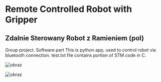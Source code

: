 # Remote Controlled Robot with Gripper
## Zdalnie Sterowany Robot z Ramieniem (pol)

Group project. Software part
This is python app, used to control robot via bluetooth connection.
test.txt file contains portion of STM code in C. 


![obraz](https://github.com/klajet/SWIMProjectController/assets/126820289/daadec89-4bd4-4536-8951-9972c4caa2e0)


![obraz](https://github.com/klajet/SWIMProjectController/assets/126820289/a4a12f82-b359-4b7b-a2cd-ca337b2aeb48)
